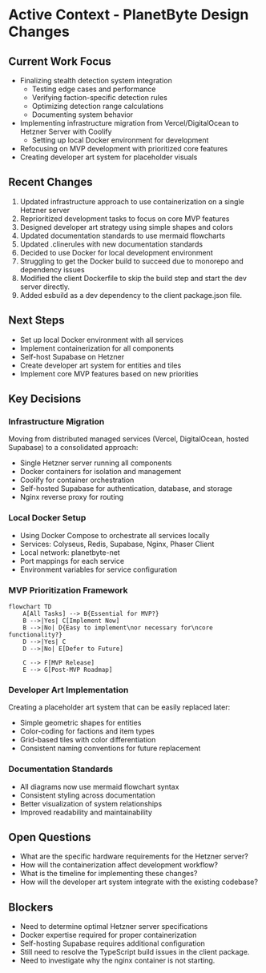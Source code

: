 # Active Context - PlanetByte Design Changes

## Current Work Focus
- Finalizing stealth detection system integration
  - Testing edge cases and performance
  - Verifying faction-specific detection rules
  - Optimizing detection range calculations
  - Documenting system behavior
- Implementing infrastructure migration from Vercel/DigitalOcean to Hetzner Server with Coolify
  - Setting up local Docker environment for development
- Refocusing on MVP development with prioritized core features
- Creating developer art system for placeholder visuals

## Recent Changes
1. Updated infrastructure approach to use containerization on a single Hetzner server
2. Reprioritized development tasks to focus on core MVP features
3. Designed developer art strategy using simple shapes and colors
4. Updated documentation standards to use mermaid flowcharts
5. Updated .clinerules with new documentation standards
6. Decided to use Docker for local development environment
7. Struggling to get the Docker build to succeed due to monorepo and dependency issues
8. Modified the client Dockerfile to skip the build step and start the dev server directly.
9. Added esbuild as a dev dependency to the client package.json file.

## Next Steps
- Set up local Docker environment with all services
- Implement containerization for all components
- Self-host Supabase on Hetzner
- Create developer art system for entities and tiles
- Implement core MVP features based on new priorities

## Key Decisions

### Infrastructure Migration
Moving from distributed managed services (Vercel, DigitalOcean, hosted Supabase) to a consolidated approach:
- Single Hetzner server running all components
- Docker containers for isolation and management
- Coolify for container orchestration
- Self-hosted Supabase for authentication, database, and storage
- Nginx reverse proxy for routing

### Local Docker Setup
- Using Docker Compose to orchestrate all services locally
- Services: Colyseus, Redis, Supabase, Nginx, Phaser Client
- Local network: planetbyte-net
- Port mappings for each service
- Environment variables for service configuration

### MVP Prioritization Framework
```mermaid
flowchart TD
    A[All Tasks] --> B{Essential for MVP?}
    B -->|Yes| C[Implement Now]
    B -->|No| D{Easy to implement\nor necessary for\ncore functionality?}
    D -->|Yes| C
    D -->|No| E[Defer to Future]
    
    C --> F[MVP Release]
    E --> G[Post-MVP Roadmap]
```

### Developer Art Implementation
Creating a placeholder art system that can be easily replaced later:
- Simple geometric shapes for entities
- Color-coding for factions and item types
- Grid-based tiles with color differentiation
- Consistent naming conventions for future replacement

### Documentation Standards
- All diagrams now use mermaid flowchart syntax
- Consistent styling across documentation
- Better visualization of system relationships
- Improved readability and maintainability

## Open Questions
- What are the specific hardware requirements for the Hetzner server?
- How will the containerization affect development workflow?
- What is the timeline for implementing these changes?
- How will the developer art system integrate with the existing codebase?

## Blockers
- Need to determine optimal Hetzner server specifications
- Docker expertise required for proper containerization
- Self-hosting Supabase requires additional configuration
- Still need to resolve the TypeScript build issues in the client package.
- Need to investigate why the nginx container is not starting.